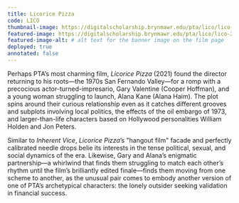 ```yaml
---
title: Licorice Pizza
code: LICO
thumbnail-image: https://digitalscholarship.brynmawr.edu/pta/lico/lico-20606/tiles/full/1920,1080/0/default.jpg # full url or relative path to the image for the card on the home page
featured-image: https://digitalscholarship.brynmawr.edu/pta/lico/lico-20606/tiles/full/1920,1080/0/default.jpg # full url or relative path to the image for the top of the film page
featured-image-alt: # alt text for the banner image on the film page
deployed: true
annotated: false
---
```


Perhaps PTA’s most charming film, *Licorice Pizza* (2021) found the director returning to his roots—the 1970s San Fernando Valley—for a romp with a precocious actor-turned-impresario, Gary Valentine (Cooper Hoffman), and a young woman struggling to launch, Alana Kane (Alana Haim). The plot spins around their curious relationship even as it catches different grooves and subplots involving local politics, the effects of the oil embargo of 1973, and larger-than-life characters based on Hollywood personalities William Holden and Jon Peters.

Similar to *Inherent Vice*, *Licorice Pizza*’s "hangout film" facade and perfectly calibrated needle drops belie its interests in the tense political, sexual, and social dynamics of the era. Likewise, Gary and Alana’s enigmatic partnership—a whirlwind that finds them struggling to match each other’s rhythm until the film’s brilliantly edited finale—finds them moving from one scheme to another, as the unusual pair comes to embody another version of one of PTA’s archetypical characters: the lonely outsider seeking validation in financial success.

